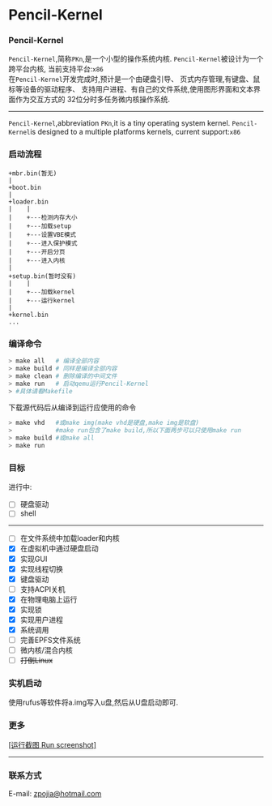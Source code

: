 ﻿Pencil-Kernel
=
### Pencil-Kernel
`Pencil-Kernel`,简称`PKn`,是一个小型的操作系统内核.
`Pencil-Kernel`被设计为一个跨平台内核,
当前支持平台:`x86` <br />
在`Pencil-Kernel`开发完成时,预计是一个由硬盘引导、
页式内存管理,有键盘、鼠标等设备的驱动程序、
支持用户进程、有自己的文件系统,使用图形界面和文本界面作为交互方式的
32位分时多任务微内核操作系统.

***
`Pencil-Kernel`,abbreviation `PKn`,it is a tiny operating system kernel.
`Pencil-Kernel`is designed to a multiple platforms kernels,
current support:`x86` <br />

### 启动流程
```
+mbr.bin(暂无)
|
+boot.bin
|
+loader.bin
|    |
|    +---检测内存大小
|    +---加载setup
|    +---设置VBE模式
|    +---进入保护模式
|    +---开启分页
|    +---进入内核
|
+setup.bin(暂时没有)
|    |
|    +---加载kernel
|    +---运行kernel
|
+kernel.bin
...

```
### 编译命令
```bash
> make all   # 编译全部内容
> make build # 同样是编译全部内容
> make clean # 删除编译的中间文件
> make run   # 启动qemu运行Pencil-Kernel
> #具体请看Makefile
```
下载源代码后从编译到运行应使用的命令
```bash
> make vhd   #或make img(make vhd是硬盘,make img是软盘)
>            #make run包含了make build,所以下面两步可以只使用make run
> make build #或make all
> make run
```

### 目标
进行中:<br />
- [ ] 硬盘驱动
- [ ] shell
***
- [ ] 在文件系统中加载loader和内核
- [x] 在虚拟机中通过硬盘启动
- [x] 实现GUI
- [x] 实现线程切换
- [x] 键盘驱动
- [ ] 支持ACPI关机
- [x] 在物理电脑上运行
- [x] 实现锁
- [x] 实现用户进程
- [x] 系统调用
- [ ] 完善EPFS文件系统
- [ ] 微内核/混合内核
- [ ] ~~打倒Linux~~
### 实机启动
使用rufus等软件将a.img写入u盘,然后从U盘启动即可.
### 更多
[[运行截图 Run screenshot]](doc/image/Readme.md)<br />
***
### 联系方式
E-mail: zpojia@hotmail.com<br />
